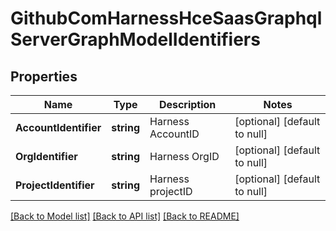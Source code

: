 # GithubComHarnessHceSaasGraphqlServerGraphModelIdentifiers

## Properties
Name | Type | Description | Notes
------------ | ------------- | ------------- | -------------
**AccountIdentifier** | **string** | Harness AccountID | [optional] [default to null]
**OrgIdentifier** | **string** | Harness OrgID | [optional] [default to null]
**ProjectIdentifier** | **string** | Harness projectID | [optional] [default to null]

[[Back to Model list]](../README.md#documentation-for-models) [[Back to API list]](../README.md#documentation-for-api-endpoints) [[Back to README]](../README.md)

